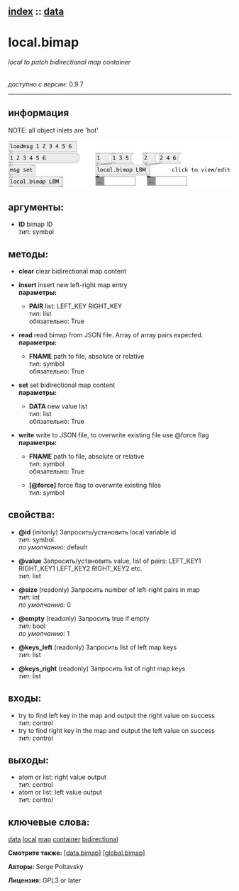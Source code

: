 [index](index.html) :: [data](category_data.html)
---

# local.bimap

###### local to patch bidirectional map container

*доступно с версии:* 0.9.7

---


## информация
NOTE: all object inlets are &#39;hot&#39;


[![example](../examples/img/local.bimap.jpg)](../examples/pd/local.bimap.pd)



## аргументы:

* **ID**
bimap ID<br>
_тип:_ symbol<br>



## методы:

* **clear**
clear bidirectional map content<br>

* **insert**
insert new left-right map entry<br>
  __параметры:__
  - **PAIR** list: LEFT_KEY RIGHT_KEY<br>
    тип: list <br>
    обязательно: True <br>

* **read**
read bimap from JSON file. Array of array pairs expected.<br>
  __параметры:__
  - **FNAME** path to file, absolute or relative<br>
    тип: symbol <br>
    обязательно: True <br>

* **set**
set bidirectional map content<br>
  __параметры:__
  - **DATA** new value list<br>
    тип: list <br>
    обязательно: True <br>

* **write**
write to JSON file, to overwrite existing file use @force flag<br>
  __параметры:__
  - **FNAME** path to file, absolute or relative<br>
    тип: symbol <br>
    обязательно: True <br>

  - **[@force]** force flag to overwrite existing files<br>
    тип: symbol <br>




## свойства:

* **@id** (initonly)
Запросить/установить local variable id<br>
_тип:_ symbol<br>
_по умолчанию:_ default<br>

* **@value** 
Запросить/установить value, list of pairs: LEFT_KEY1 RIGHT_KEY1 LEFT_KEY2 RIGHT_KEY2 etc.<br>
_тип:_ list<br>

* **@size** (readonly)
Запросить number of left-right pairs in map<br>
_тип:_ int<br>
_по умолчанию:_ 0<br>

* **@empty** (readonly)
Запросить true if empty<br>
_тип:_ bool<br>
_по умолчанию:_ 1<br>

* **@keys_left** (readonly)
Запросить list of left map keys<br>
_тип:_ list<br>

* **@keys_right** (readonly)
Запросить list of right map keys<br>
_тип:_ list<br>



## входы:

* try to find left key in the map and output the right value on success<br>
_тип:_ control
* try to find right key in the map and output the left value on success<br>
_тип:_ control



## выходы:

* atom or list: right value output<br>
_тип:_ control
* atom or list: left value output<br>
_тип:_ control



## ключевые слова:

[data](keywords/data.html)
[local](keywords/local.html)
[map](keywords/map.html)
[container](keywords/container.html)
[bidirectional](keywords/bidirectional.html)



**Смотрите также:**
[\[data.bimap\]](data.bimap.html)
[\[global.bimap\]](global.bimap.html)




**Авторы:** Serge Poltavsky




**Лицензия:** GPL3 or later





